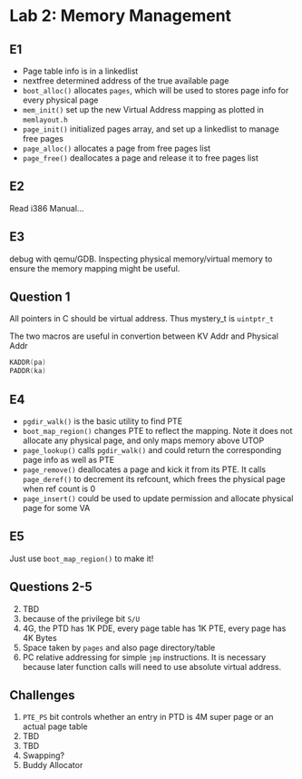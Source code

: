 # Lab 2: Memory Management

## E1
+ Page table info is in a linkedlist
+ nextfree determined address of the true available page
+ `boot_alloc()` allocates `pages`, which will be used to stores page info for every physical  page
+ `mem_init()` set up the new Virtual Address mapping as plotted in `memlayout.h`
+ `page_init()` initialized pages array, and set up a linkedlist to manage free pages
+ `page_alloc()` allocates a page from free pages list
+ `page_free()` deallocates a page and release it to free pages list
 
## E2
Read i386 Manual...

## E3
debug with qemu/GDB. Inspecting physical memory/virtual memory to ensure the memory mapping might be useful. 

## Question 1
All pointers in C should be virtual address. Thus mystery_t is `uintptr_t`

The two macros are useful in convertion between KV Addr and Physical Addr
```c
KADDR(pa)
PADDR(ka)
```

## E4
+ `pgdir_walk()` is the basic utility to find PTE
+ `boot_map_region()` changes PTE to reflect the mapping. Note it does not allocate any physical page, and only maps memory above UTOP
+ `page_lookup()` calls `pgdir_walk()` and could return the corresponding page info as well as PTE
+ `page_remove()` deallocates a page and kick it from its PTE. It calls `page_deref()` to decrement its refcount, which frees the physical page when ref count is 0
+ `page_insert()` could be used to update permission and allocate physical page for some VA

## E5
Just use `boot_map_region()` to make it!

## Questions 2-5
2. TBD
3. because of the privilege bit `S/U`
4. 4G, the PTD has 1K PDE, every page table has 1K PTE, every page has 4K Bytes
5. Space taken by `pages` and also page directory/table
6. PC relative addressing for simple `jmp` instructions. It is necessary because later function calls will need to use absolute virtual address.

## Challenges
1. `PTE_PS` bit controls whether an entry in PTD is 4M super page or an actual page table
2. TBD
3. TBD
4. Swapping?
5. Buddy Allocator